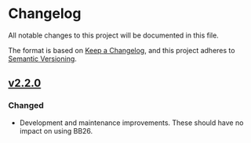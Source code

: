 # Changelog
All notable changes to this project will be documented in this file.

The format is based on [Keep a Changelog](https://keepachangelog.com/en/1.0.0/),
and this project adheres to [Semantic Versioning](https://semver.org/spec/v2.0.0.html).

## [v2.2.0](https://github.com/ptrkcsk/BB26/compare/v2.1.1...v2.2.0)

### Changed

- Development and maintenance improvements. These should have no impact on using BB26.
